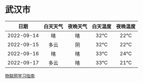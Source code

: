 # 武汉市
|日期|白天天气|夜晚天气|白天温度|夜晚温度|
|:--:|:--:|:--:|:--:|:--:|
|2022-09-14|晴|晴|32℃|22℃|
|2022-09-15|多云|阴|32℃|22℃|
|2022-09-16|晴|晴|33℃|24℃|
|2022-09-17|多云|晴|33℃|21℃|
 
[物联网学习指南](http://doc.lziqi.top/IoT)
